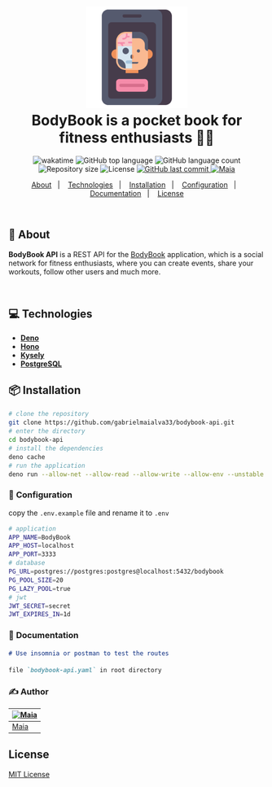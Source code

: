 <h1 align="center">
  <br>
  <img src="https://raw.githubusercontent.com/gabrielmaialva33/bodybook-api/master/.github/assets/atlas.png" alt="BookBook" width="200">
  <br>
  BodyBook is a pocket book for fitness enthusiasts 🏋️‍♂️
  <br>
</h1>

<p align="center">
<img src="https://wakatime.com/badge/user/e61842d0-c588-4586-96a3-f0448a434be4/project/cbf8f909-625a-4433-b475-03b72f60f9a6.svg" alt="wakatime">
  <img src="https://img.shields.io/github/languages/top/gabrielmaialva33/bodybook-api?style=flat&logo=appveyor" alt="GitHub top language" >
  <img src="https://img.shields.io/github/languages/count/gabrielmaialva33/bodybook-api?style=flat&logo=appveyor" alt="GitHub language count" >
  <img src="https://img.shields.io/github/repo-size/gabrielmaialva33/bodybook-api?style=flat&logo=appveyor" alt="Repository size" >
  <img src="https://img.shields.io/github/license/gabrielmaialva33/bodybook-api?color=00b8d3?style=flat&logo=appveyor" alt="License" /> 
  <a href="https://github.com/gabrielmaialva33/bodybook-api/commits/master">
    <img src="https://img.shields.io/github/last-commit/gabrielmaialva33/bodybook-api?style=flat&logo=appveyor" alt="GitHub last commit" >
    <img src="https://img.shields.io/badge/made%20by-Maia-15c3d6?style=flat&logo=appveyor" alt="Maia" >  
  </a>
</p>

<p align="center">
  <a href="#bookmark-about">About</a>&nbsp;&nbsp;&nbsp;|&nbsp;&nbsp;&nbsp;
  <a href="#computer-technologies">Technologies</a>&nbsp;&nbsp;&nbsp;|&nbsp;&nbsp;&nbsp;
  <a href="#package-installation">Installation</a>&nbsp;&nbsp;&nbsp;|&nbsp;&nbsp;&nbsp;
  <a href="#wrench-configuration">Configuration</a>&nbsp;&nbsp;&nbsp;|&nbsp;&nbsp;&nbsp;
  <a href="#memo-documentation">Documentation</a>&nbsp;&nbsp;&nbsp;|&nbsp;&nbsp;&nbsp;
  <a href="#memo-license">License</a>
</p>

<br>

## :bookmark: About

**BodyBook API** is a REST API for the [BodyBook](bodybook.app) application, which is a social network for
fitness enthusiasts, where you can create events, share your workouts, follow other users and much more.

<br>

## :computer: Technologies

- **[Deno](https://deno.land/)**
- **[Hono](https://hono.dev/)**
- **[Kysely](https://kysely.dev/)**
- **[PostgreSQL](https://www.postgresql.org/)**

## :package: Installation

```bash
# clone the repository
git clone https://github.com/gabrielmaialva33/bodybook-api.git
# enter the directory
cd bodybook-api
# install the dependencies
deno cache
# run the application
deno run --allow-net --allow-read --allow-write --allow-env --unstable src/server.ts
```

### :wrench: **Configuration**

copy the `.env.example` file and rename it to `.env`

```bash
# application
APP_NAME=BodyBook
APP_HOST=localhost
APP_PORT=3333
# database
PG_URL=postgres://postgres:postgres@localhost:5432/bodybook
PG_POOL_SIZE=20
PG_LAZY_POOL=true
# jwt
JWT_SECRET=secret
JWT_EXPIRES_IN=1d
```

### :memo: **Documentation**

```md
# Use insomnia or postman to test the routes

file `bodybook-api.yaml` in root directory
```

### :writing_hand: **Author**

| [![Maia](https://avatars.githubusercontent.com/u/26732067?size=100)](https://github.com/gabrielmaialva33) |
|-----------------------------------------------------------------------------------------------------------|
| [Maia](https://github.com/gabrielmaialva33)                                                               |

## License

[MIT License](./LICENSE)

